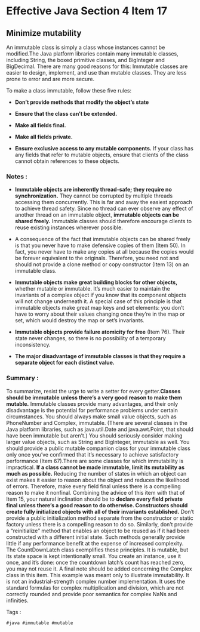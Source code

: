 # Effective Java Section 4 Item 17

## Minimize mutability
An immutable class is simply a class whose instances cannot be modified.The Java platform libraries contain many immutable classes, including String, the boxed primitive classes, and BigInteger and BigDecimal. There are many good reasons for this: Immutable classes are easier to design, implement, and use than mutable classes. They are less prone to error and are more secure.



To make a class immutable, follow these five rules:

- **Don’t provide methods that modify the object’s state**

- **Ensure that the class can’t be extended.**

- **Make all fields final.**

- **Make all fields private.**

- **Ensure exclusive access to any mutable components.** If your class has any fields that refer to mutable objects, ensure that clients of the class cannot obtain references to these objects.

### Notes :

- **Immutable objects are inherently thread-safe; they require no synchronization.** They cannot be corrupted by multiple threads accessing them concurrently. This is far and away the easiest approach to achieve thread safety. Since no thread can ever observe any effect of another thread on an immutable object, **immutable objects can be shared freely.** Immutable classes should therefore encourage clients to reuse existing instances wherever possible.

- A consequence of the fact that immutable objects can be shared freely is that you never have to make defensive copies of them (Item 50). In fact, you never have to make any copies at all because the copies would be forever equivalent to the originals. Therefore, you need not and should not provide a clone method or copy constructor (Item 13) on an immutable class.

- **Immutable objects make great building blocks for other objects,** whether mutable or immutable. It’s much easier to maintain the invariants of a complex object if you know that its component objects will not change underneath it. A special case of this principle is that immutable objects make great map keys and set elements: you don’t have to worry about their values changing once they’re in the map or set, which would destroy the map or set’s invariants.

- **Immutable objects provide failure atomicity for free** (Item 76). Their state never changes, so there is no possibility of a temporary inconsistency.

- **The major disadvantage of immutable classes is that they require a separate object for each distinct value.**

### Summary :
To summarize, resist the urge to write a setter for every getter.**Classes should be immutable unless there’s a very good reason to make them mutable.** Immutable classes provide many advantages, and their only disadvantage is the potential for performance problems under certain circumstances. You should always make small value objects, such as PhoneNumber and Complex, immutable. (There are several classes in the Java platform libraries, such as java.util.Date and java.awt.Point, that should have been immutable but aren’t.) You should seriously consider making larger value objects, such as String and BigInteger, immutable as well. You should provide a public mutable companion class for your immutable class only once you’ve confirmed that it’s necessary to achieve satisfactory performance (Item 67).There are some classes for which immutability is impractical. **If a class cannot be made immutable, limit its mutability as much as possible.** Reducing the number of states in which an object can exist makes it easier to reason about the object and reduces the likelihood of errors. Therefore, make every field final unless there is a compelling reason to make it nonfinal. Combining the advice of this item with that of Item 15, your natural inclination should be to **declare every field private final unless there’s a good reason to do otherwise. Constructors should create fully initialized objects with all of their invariants established.** Don’t provide a public initialization method separate from the constructor or static factory unless there is a compelling reason to do so. Similarly, don’t provide a “reinitialize” method that enables an object to be reused as if it had been constructed with a different initial state. Such methods generally provide little if any performance benefit at the expense of increased complexity. The CountDownLatch class exemplifies these principles. It is mutable, but its state space is kept intentionally small. You create an instance, use it once, and it’s done: once the countdown latch’s count has reached zero, you may not reuse it. A final note should be added concerning the Complex class in this item. This example was meant only to illustrate immutability. It is not an industrial-strength complex number implementation. It uses the standard formulas for complex multiplication and division, which are not correctly rounded and provide poor semantics for complex NaNs and infinities.


Tags :
```
#java #immutable #mutable
```
